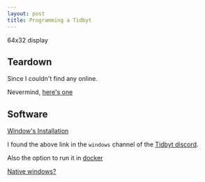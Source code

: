 ```yaml
---
layout: post
title: Programming a Tidbyt
---
```


64x32 display

## Teardown

Since I couldn't find any online.

Nevermind, [here's one](https://hackaday.io/project/169732-tidbyt-hackable-led-matrix)

## Software

[Window's Installation](https://discuss.tidbyt.com/t/is-pixlet-only-available-on-macos-and-linux/1221/28?u=amillionair)

I found the above link in the `windows` channel of the [Tidbyt discord](https://discord.gg/dqMcXUt9).

Also the option to run it in [docker](https://github.com/eyeats/pixlet-docker)

[Native windows?](https://github.com/tidbyt/pixlet/blob/main/docs/BUILD_WINDOWS.md)
